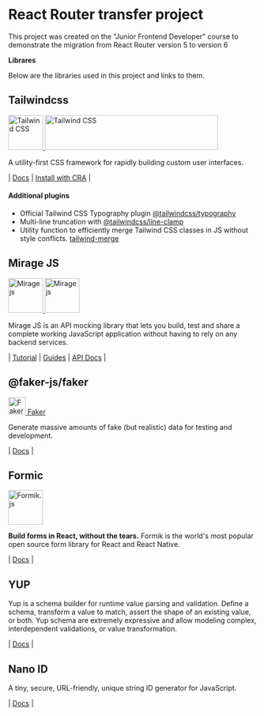# React Router transfer project

This project was created on the "Junior Frontend Developer" course to demonstrate the migration from React Router version 5 to version 6

**Librares**

Below are the libraries used in this project and links to them.

## Tailwindcss

<p>
  <a href="https://tailwindcss.com/#gh-light-mode-only">
    <img src="./.github/tailwind-logo-light.svg" alt="Tailwind CSS" width="auto" height="70">
  </a>
  <a href="https://tailwindcss.com/#gh-dark-mode-only">
    <img src="./.github/tailwind-logo-dark.svg" alt="Tailwind CSS" width="350" height="70">
  </a>
</p>

A utility-first CSS framework for rapidly building custom user interfaces.

| [Docs](https://tailwindcss.com/docs/installation) | [Install with CRA](https://tailwindcss.com/docs/guides/create-react-app) |

#### Additional plugins

-   Official Tailwind CSS Typography plugin [@tailwindcss/typography](https://tailwindcss.com/docs/typography-plugin)
-   Multi-line truncation with [@tailwindcss/line-clamp](https://tailwindcss.com/blog/multi-line-truncation-with-tailwindcss-line-clamp)
-   Utility function to efficiently merge Tailwind CSS classes in JS without style conflicts. [tailwind-merge](https://github.com/dcastil/tailwind-merge)

## Mirage JS

<p>
  <a href="https://miragejs.com/#gh-light-mode-only">
    <img src="./.github/mirage-logo-light.svg" alt="Mirage js" width="auto" height="70">
  </a>
  <a href="https://miragejs.com/#gh-dark-mode-only">
    <img src="./.github/mirage-logo-dark.svg" alt="Mirage js" width="auto" height="70">
  </a>
</p>

Mirage JS is an API mocking library that lets you build, test and share a complete working JavaScript application without having to rely on any backend services.

| [Tutorial](https://miragejs.com/tutorial/intro/) | [Guides](https://miragejs.com/docs/getting-started/introduction/) | [API Docs](https://miragejs.com/api/classes/association/) |

## @faker-js/faker

  <a href="https://fakerjs.dev/">
      <img src="./.github/faker-logo.svg" width="auto" height="35" alt="Faker JS" /> Faker
  </a>

Generate massive amounts of fake (but realistic) data for testing and development.

| [Docs](https://fakerjs.dev/guide/) |

## Formic

<p>
  <a href="https://formik.org/">
      <img src="https://user-images.githubusercontent.com/4060187/61057426-4e5a4600-a3c3-11e9-9114-630743e05814.png" width="auto" height="70" alt="Formik.js" />
  </a>
</p>

**Build forms in React, without the tears.** Formik is the world's most popular open source form library for React and React Native.

| [Docs](https://formik.org/docs/overview) |

## YUP

Yup is a schema builder for runtime value parsing and validation. Define a schema, transform a value to match, assert the shape of an existing value, or both. Yup schema are extremely expressive and allow modeling complex, interdependent validations, or value transformation.

| [Docs](https://github.com/jquense/yup) |

## Nano ID

A tiny, secure, URL-friendly, unique string ID generator for JavaScript.

| [Docs](https://github.com/ai/nanoid#readme) |
